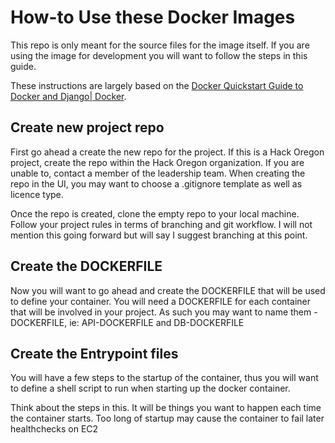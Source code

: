 # How-to Use these Docker Images

 This repo is only meant for the source files for the image itself. If you are using the image for development you will want to follow the steps in this guide.

 These instructions are largely based on the [Docker Quickstart Guide to Docker and Django| Docker](https://docs.docker.com/compose/django/).

## Create new project repo

First go ahead a create the new repo for the project. If this is a Hack Oregon project, create the repo within the Hack Oregon organization. If you are unable to, contact a member of the leadership team. When creating the repo in the UI, you may want to choose a .gitignore template as well as licence type.

Once the repo is created, clone the empty repo to your local machine. Follow your project rules in terms of branching and git workflow. I will not mention this going forward but will say I suggest branching at this point.

## Create the DOCKERFILE

Now you will want to go ahead and create the DOCKERFILE that will be used to define your container. You will need a DOCKERFILE for each container that will be involved in your project. As such you may want to name them <SERVICE>-DOCKERFILE, ie: API-DOCKERFILE and DB-DOCKERFILE

## Create the Entrypoint files

You will have a few steps to the startup of the container, thus you will want to define a shell script to run when starting up the docker container.

Think about the steps in this. It will be things you want to happen each time the container starts. Too long of startup may cause the container to fail later healthchecks on EC2
